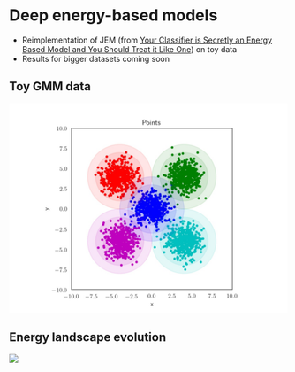 # Deep energy-based models

- Reimplementation of JEM (from [Your Classifier is Secretly an Energy Based Model and You Should Treat it Like One](https://arxiv.org/abs/1912.03263)) on toy data 
- Results for bigger datasets coming soon

## Toy GMM data
<img src="https://github.com/jbial/deep-ebms/blob/master/images/data/valset.jpg" width="800">

## Energy landscape evolution
<img src="https://github.com/jbial/deep-ebms/blob/master/images/gifs/sgld_3x50_30.gif" width="600">
